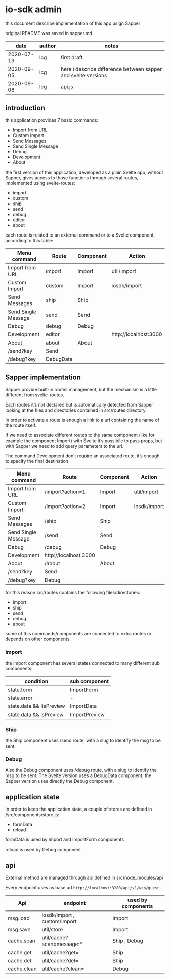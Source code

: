 # io-sdk admin 


this document describe implementation of this app usign Sapper

original README was saved in sapper.md


date|author|notes
---|---|---
2020-07-19|lcg|first draft
2020-09-05|lcg|here i describe difference between sapper and svelte versions
2020-09-08|lcg|api.js

## introduction

this application provides 7 basic commands:

* Import from URL
* Custom Import
* Send Messages
* Send Single Message
* Debug
* Development
* About

the first version of this application, developed as a plain Svelte app, without Sapper, gives access to those functions through several routes, implemented using svelte-routes:

* import
* custom
* ship
* send
* debug
* editor
* about

each route is related to an external command or to a Svelte component, according to this table:

Menu command | Route | Component |Action
----|----|----|----
Import from URL|import| Import | util/import
Custom Import |custom|  Import | iosdk/import
Send Messages |ship| Ship |
Send Single Message |send|Send |
Debug|debug|Debug |
Development | editor || http://localhost:3000
About | about | About |
|/send?key|Send|
|/debug?key|DebugData

  

## Sapper implementation

Sapper provide built-in routes management, but the mechanism is a little different from svelte-routes.  

Each routes it’s not declared but is automatically detected from Sapper looking at the files and directories contained in src/routes directory. 

In order to activate a route is enough a link to a url containing the name of the route itself. 

If we need to associate different routes to the same component (like for example the component Import) with Svelte it’s possibile to pass props, but with Sapper we need to add query parameters to the url.

The command Development don’t require an associated route, it’s enough to specify the final destination.


Menu command | Route | Component |Action
----|----|----|----
Import from URL|/import?action=1| Import | util/import
Custom Import |/import?action=2|  Import | iosdk/import
Send Messages |/ship| Ship |
Send Single Message |/send|Send |
Debug| /debug|Debug |
Development |  http://localhost:3000||
About | /about | About |
|/send?key|Send|
|/debug?key|Debug


for this reason src/routes contains the following files/directories:

* import
* ship
* send
* debug
* about

some of this commands/components are connected to extra routes or depends on other components.

### Import

the Import component has several states connected to many different sub components:


condition | sub component
----|----
state.form | ImportForm |
state.error| - |
state.data && !isPreview | ImportData |
state.data && isPreview | ImportPreview |

### Ship

the Ship component uses /send route, with a slug to identify the msg to be sent. 

### Debug

Also the Debug component uses /debug route, with a slug to identify the msg to be sent. The Svelte version uses a DebugData component, the Sapper version uses directly the Debug component.


## application state


In order to keep the application state, a couple of stores are defined in /src/components/store.js:

* formData
* reload

formData is used by Import and ImportForm components

reload is used by Debug component

## api

External method are managed through api defined in src/node_modules/api

Every endpoint uses as base url `http://localhost:3280/api/v1/web/guest` 

Api | endpoint | used by components
---|--- | ---
msg.load | iosdk/import , custom/import | Import
msg.save | util/store | Import
cache.scan | util/cache?scan=message:* | Ship , Debug
cache.get | util/cache?get= | Ship
cache.del | util/cache?del= | Ship
cache.clean | util/cache?clean= | Debug










